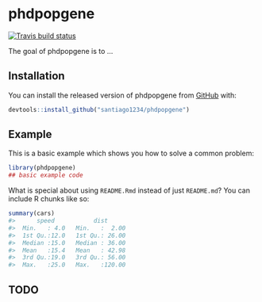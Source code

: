 
<!-- README.md is generated from README.Rmd. Please edit that file -->

# phdpopgene

<!-- badges: start -->

[![Travis build
status](https://travis-ci.com/santiago1234/phdpopgene.svg?branch=master)](https://travis-ci.com/santiago1234/phdpopgene)
<!-- badges: end -->

The goal of phdpopgene is to …

## Installation

You can install the released version of phdpopgene from
[GitHub](https://github.com/santiago1234/rotation-demogAncestry/blob/main/src/compute_genetic_load.R)
with:

``` r
devtools::install_github("santiago1234/phdpopgene")
```

## Example

This is a basic example which shows you how to solve a common problem:

``` r
library(phdpopgene)
## basic example code
```

What is special about using `README.Rmd` instead of just `README.md`?
You can include R chunks like so:

``` r
summary(cars)
#>      speed           dist       
#>  Min.   : 4.0   Min.   :  2.00  
#>  1st Qu.:12.0   1st Qu.: 26.00  
#>  Median :15.0   Median : 36.00  
#>  Mean   :15.4   Mean   : 42.98  
#>  3rd Qu.:19.0   3rd Qu.: 56.00  
#>  Max.   :25.0   Max.   :120.00
```

## TODO
